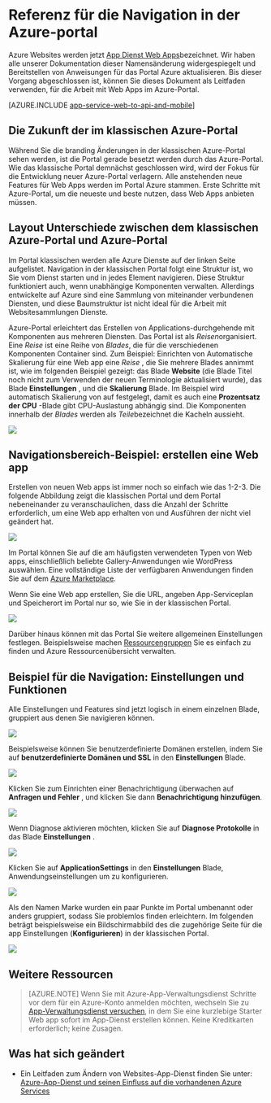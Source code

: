 <properties
    pageTitle="Referenz für die Navigation in der Azure-portal"
    description="Informieren Sie sich die verschiedenen Benutzerfunktionalität für Dienst-Web App zwischen Verwaltungsportal und Azure-Portal"
    services="app-service"
    documentationCenter=""
    authors="jaime-espinosa"
    manager="wpickett"
    editor="jimbe"/>

<tags
    ms.service="app-service"
    ms.workload="na"
    ms.tgt_pltfrm="na"
    ms.devlang="na"
    ms.topic="article"
    ms.date="02/26/2016"
    ms.author="jaime-espinosa"/>

# <a name="reference-for-navigating-the-azure-portal"></a>Referenz für die Navigation in der Azure-portal

Azure Websites werden jetzt [App Dienst Web Apps](http://go.microsoft.com/fwlink/?LinkId=529714)bezeichnet. Wir haben alle unserer Dokumentation dieser Namensänderung widergespiegelt und Bereitstellen von Anweisungen für das Portal Azure aktualisieren. Bis dieser Vorgang abgeschlossen ist, können Sie dieses Dokument als Leitfaden verwenden, für die Arbeit mit Web Apps im Azure-Portal.

[AZURE.INCLUDE [app-service-web-to-api-and-mobile](../../includes/app-service-web-to-api-and-mobile.md)] 
 
## <a name="the-future-of-the-azure-classic-portal"></a>Die Zukunft der im klassischen Azure-Portal

Während Sie die branding Änderungen in der klassischen Azure-Portal sehen werden, ist die Portal gerade besetzt werden durch das Azure-Portal. Wie das klassische Portal demnächst geschlossen wird, wird der Fokus für die Entwicklung neuer Azure-Portal verlagern. Alle anstehenden neue Features für Web Apps werden im Portal Azure stammen. Erste Schritte mit Azure-Portal, um die neueste und beste nutzen, dass Web Apps anbieten müssen.

## <a name="layout-differences-between-the-azure-classic-portal-and-azure-portal"></a>Layout Unterschiede zwischen dem klassischen Azure-Portal und Azure-Portal

Im Portal klassischen werden alle Azure Dienste auf der linken Seite aufgelistet. Navigation in der klassischen Portal folgt eine Struktur ist, wo Sie vom Dienst starten und in jedes Element navigieren. Diese Struktur funktioniert auch, wenn unabhängige Komponenten verwalten. Allerdings entwickelte auf Azure sind eine Sammlung von miteinander verbundenen Diensten, und diese Baumstruktur ist nicht ideal für die Arbeit mit Websitesammlungen Dienste. 

Azure-Portal erleichtert das Erstellen von Applications-durchgehende mit Komponenten aus mehreren Diensten. Das Portal ist als *Reisen*organisiert. Eine *Reise* ist eine Reihe von *Blades*, die für die verschiedenen Komponenten Container sind. Zum Beispiel: Einrichten von Automatische Skalierung für eine Web app eine *Reise* , die Sie mehrere Blades annimmt ist, wie im folgenden Beispiel gezeigt: das Blade **Website** (die Blade Titel noch nicht zum Verwenden der neuen Terminologie aktualisiert wurde), das Blade **Einstellungen** , und die **Skalierung** Blade. Im Beispiel wird automatisch Skalierung von auf festgelegt, damit es auch eine **Prozentsatz der CPU** -Blade gibt CPU-Auslastung abhängig sind. Die Komponenten innerhalb der *Blades* werden als *Teile*bezeichnet die Kacheln aussieht. 

![](./media/app-service-web-app-azure-portal/AutoScaling.png)

## <a name="navigation-example-create-a-web-app"></a>Navigationsbereich-Beispiel: erstellen eine Web app

Erstellen von neuen Web apps ist immer noch so einfach wie das 1-2-3. Die folgende Abbildung zeigt die klassischen Portal und dem Portal nebeneinander zu veranschaulichen, dass die Anzahl der Schritte erforderlich, um eine Web app erhalten von und Ausführen der nicht viel geändert hat. 

![](./media/app-service-web-app-azure-portal/CreateWebApp.png)

Im Portal können Sie auf die am häufigsten verwendeten Typen von Web apps, einschließlich beliebte Gallery-Anwendungen wie WordPress auswählen. Eine vollständige Liste der verfügbaren Anwendungen finden Sie auf dem [Azure Marketplace].

Wenn Sie eine Web app erstellen, Sie die URL, angeben App-Serviceplan und Speicherort im Portal nur so, wie Sie in der klassischen Portal. 

![](./media/app-service-web-app-azure-portal/CreateWebAppSettings.png)

Darüber hinaus können mit das Portal Sie weitere allgemeinen Einstellungen festlegen. Beispielsweise machen [Ressourcengruppen](../azure-resource-manager/resource-group-overview.md) Sie es einfach zu finden und Azure Ressourcenübersicht verwalten. 

## <a name="navigation-example-settings-and-features"></a>Beispiel für die Navigation: Einstellungen und Funktionen

Alle Einstellungen und Features sind jetzt logisch in einem einzelnen Blade, gruppiert aus denen Sie navigieren können.

![](./media/app-service-web-app-azure-portal/WebAppSettings.png)

Beispielsweise können Sie benutzerdefinierte Domänen erstellen, indem Sie auf **benutzerdefinierte Domänen und SSL** in den **Einstellungen** Blade.

![](./media/app-service-web-app-azure-portal/ConfigureWebApp.png)

Klicken Sie zum Einrichten einer Benachrichtigung überwachen auf **Anfragen und Fehler** , und klicken Sie dann **Benachrichtigung hinzufügen**.

![](./media/app-service-web-app-azure-portal/Monitoring.png)

Wenn Diagnose aktivieren möchten, klicken Sie auf **Diagnose Protokolle** in das Blade **Einstellungen** .

![](./media/app-service-web-app-azure-portal/Diagnostics.png)
 
Klicken Sie auf **ApplicationSettings** in den **Einstellungen** Blade, Anwendungseinstellungen um zu konfigurieren. 

![](./media/app-service-web-app-azure-portal/AppSettingsPreview.png)

Als den Namen Marke wurden ein paar Punkte im Portal umbenannt oder anders gruppiert, sodass Sie problemlos finden erleichtern. Im folgenden beträgt beispielsweise ein Bildschirmabbild des die zugehörige Seite für die app Einstellungen (**Konfigurieren**) in der klassischen Portal.

![](./media/app-service-web-app-azure-portal/AppSettings.png)

## <a name="more-resources"></a>Weitere Ressourcen

[Azure Portal]: https://portal.azure.com
[Azure Marketplace]: /marketplace/

>[AZURE.NOTE] Wenn Sie mit Azure-App-Verwaltungsdienst Schritte vor dem für ein Azure-Konto anmelden möchten, wechseln Sie zu [App-Verwaltungsdienst versuchen](http://go.microsoft.com/fwlink/?LinkId=523751), in dem Sie eine kurzlebige Starter Web app sofort im App-Dienst erstellen können. Keine Kreditkarten erforderlich; keine Zusagen.

## <a name="whats-changed"></a>Was hat sich geändert
* Ein Leitfaden zum Ändern von Websites-App-Dienst finden Sie unter: [Azure-App-Dienst und seinen Einfluss auf die vorhandenen Azure Services](http://go.microsoft.com/fwlink/?LinkId=529714)
 
